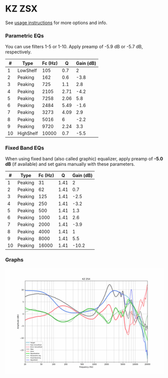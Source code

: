 # KZ ZSX
See [usage instructions](https://github.com/jaakkopasanen/AutoEq#usage) for more options and info.

### Parametric EQs
You can use filters 1-5 or 1-10. Apply preamp of -5.9 dB or -5.7 dB, respectively.

|   # | Type      |   Fc (Hz) |    Q |   Gain (dB) |
|-----|-----------|-----------|------|-------------|
|   1 | LowShelf  |       105 | 0.7  |         2   |
|   2 | Peaking   |       162 | 0.6  |        -3.8 |
|   3 | Peaking   |       725 | 1.1  |         2.8 |
|   4 | Peaking   |      2105 | 2.71 |        -4.2 |
|   5 | Peaking   |      7258 | 2.06 |         5.8 |
|   6 | Peaking   |      2484 | 5.49 |        -1.6 |
|   7 | Peaking   |      3273 | 4.09 |         2.9 |
|   8 | Peaking   |      5016 | 6    |        -2.2 |
|   9 | Peaking   |      9720 | 2.24 |         3.3 |
|  10 | HighShelf |     10000 | 0.7  |        -5.5 |

### Fixed Band EQs
When using fixed band (also called graphic) equalizer, apply preamp of **-5.0 dB** (if available) and set gains manually with these parameters.

|   # | Type    |   Fc (Hz) |    Q |   Gain (dB) |
|-----|---------|-----------|------|-------------|
|   1 | Peaking |        31 | 1.41 |         2   |
|   2 | Peaking |        62 | 1.41 |         0.7 |
|   3 | Peaking |       125 | 1.41 |        -2.5 |
|   4 | Peaking |       250 | 1.41 |        -3.2 |
|   5 | Peaking |       500 | 1.41 |         1.3 |
|   6 | Peaking |      1000 | 1.41 |         2.6 |
|   7 | Peaking |      2000 | 1.41 |        -3.9 |
|   8 | Peaking |      4000 | 1.41 |         1   |
|   9 | Peaking |      8000 | 1.41 |         5.5 |
|  10 | Peaking |     16000 | 1.41 |       -10.2 |

### Graphs
![](./KZ%20ZSX.png)
